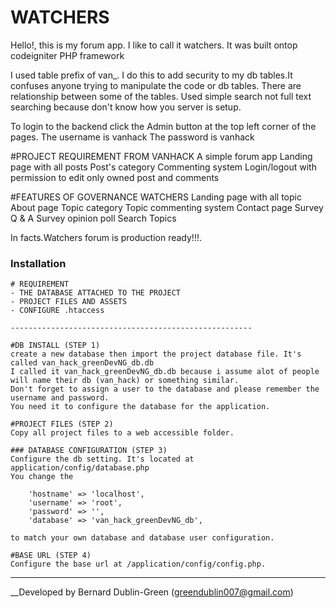 # WATCHERS
Hello!, this is my forum app. I like to call it watchers.
It was built ontop codeigniter PHP framework

I used table prefix of van_. I do this to add security to my db tables.It confuses anyone trying to manipulate the code or db tables.
There are relationship between some of the tables. Used simple search not full text searching because don't know how you server is setup.

To login to the backend  click the Admin button at the top left corner of the pages. 
    The username is vanhack
    The password is vanhack

#PROJECT REQUIREMENT FROM VANHACK
A simple forum app
Landing page with all posts
Post's category
Commenting system
Login/logout with permission to edit only owned post and comments

#FEATURES OF GOVERNANCE WATCHERS
Landing page with all topic
About  page
Topic category
Topic commenting system
Contact page
Survey Q & A
Survey opinion poll
Search Topics

In facts.Watchers forum is production ready!!!. 

### Installation
    # REQUIREMENT
    - THE DATABASE ATTACHED TO THE PROJECT
    - PROJECT FILES AND ASSETS
    - CONFIGURE .htaccess

    ------------------------------------------------------

    #DB INSTALL (STEP 1)
    create a new database then import the project database file. It's called van_hack_greenDevNG_db.db
    I called it van_hack_greenDevNG_db.db because i assume alot of people will name their db (van_hack) or something similar.
    Don't forget to assign a user to the database and please remember the username and password.
    You need it to configure the database for the application.

    #PROJECT FILES (STEP 2)
    Copy all project files to a web accessible folder.

    ### DATABASE CONFIGURATION (STEP 3)
    Configure the db setting. It's located at application/config/database.php
    You change the 

	    'hostname' => 'localhost',
	    'username' => 'root',
	    'password' => '',
	    'database' => 'van_hack_greenDevNG_db',

    to match your own database and database user configuration.

    #BASE URL (STEP 4)
    Configure the base url at /application/config/config.php.
___

__Developed by Bernard Dublin-Green (greendublin007@gmail.com)
